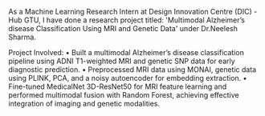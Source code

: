 As a Machine Learning Research Intern at Design Innovation Centre (DIC) - Hub GTU, I have done a research project titled: 'Multimodal Alzheimer’s disease Classification Using MRI and Genetic Data' under Dr.Neelesh Sharma.

Project Involved:
• Built a multimodal Alzheimer’s disease classification pipeline using ADNI T1-weighted MRI and genetic SNP
data for early diagnostic prediction.
• Preprocessed MRI data using MONAI, genetic data using PLINK, PCA, and a noisy autoencoder for embedding
extraction.
• Fine-tuned MedicalNet 3D-ResNet50 for MRI feature learning and performed multimodal fusion with Random
Forest, achieving effective integration of imaging and genetic modalities.
